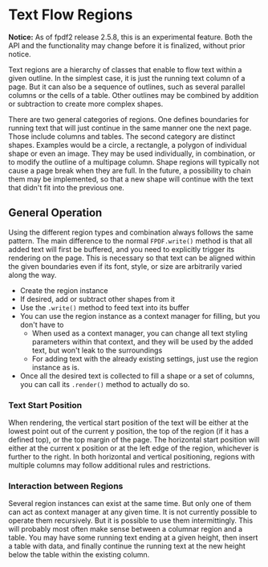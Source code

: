 # Text Flow Regions #

**Notice:** As of fpdf2 release 2.5.8, this is an experimental feature. Both the API and the functionality may change before it is finalized, without prior notice.

Text regions are a hierarchy of classes that enable to flow text within a given outline. In the simplest case, it is just the running text column of a page. But it can also be a sequence of outlines, such as several parallel columns or the cells of a table. Other outlines may be combined by addition or subtraction to create more complex shapes.

There are two general categories of regions. One defines boundaries for running text that will just continue in the same manner one the next page. Those include columns and tables. The second category are distinct shapes. Examples would be a circle, a rectangle, a polygon of individual shape or even an image. They may be used individually, in combination, or to modify the outline of a multipage column. Shape regions will typically not cause a page break when they are full. In the future, a possibility to chain them may be implemented, so that a new shape will continue with the text that didn't fit into the previous one.

## General Operation ##

Using the different region types and combination always follows the same pattern. The main difference to the normal `FPDF.write()` method is that all added text will first be buffered, and you need to explicitly trigger its rendering on the page. This is necessary so that text can be aligned within the given boundaries even if its font, style, or size are arbitrarily varied along the way.

* Create the region instance
* If desired, add or subtract other shapes from it
* Use the `.write()` method to feed text into its buffer
* You can use the region instance as a context manager for filling, but you don't have to
  * When used as a context manager, you can change all text styling parameters within that context, and they will be used by the added text, but won't leak to the surroundings
  * For adding text with the already existing settings, just use the region instance as is.
* Once all the desired text is collected to fill a shape or a set of columns, you can call its `.render()` method to actually do so. 


### Text Start Position ###

When rendering, the vertical start position of the text will be either at the lowest point out of the current y position, the top of the region (if it has a defined top), or the top margin of the page. The horizontal start position will either at the current x position or at the left edge of the region, whichever is further to the right. In both horizontal and vertical positioning, regions with multiple columns may follow additional rules and restrictions.


### Interaction between Regions ###

Several region instances can exist at the same time. But only one of them can act as context manager at any given time. It is not currently possible to operate them recursively.
But it is possible to use them intermittingly. This will probably most often make sense between a columnar region and a table. You may have some running text ending at a given height, then insert a table with data, and finally continue the running text at the new height below the table within the existing column.


